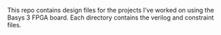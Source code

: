 This repo contains design files for the projects I’ve worked on using the Basys 3 FPGA board.
Each directory contains the verilog and constraint files.
